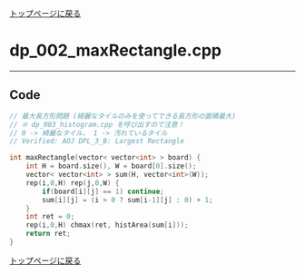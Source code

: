 [トップページに戻る](../index.html)

# dp\_002\_maxRectangle.cpp
---

## Code

```cpp
// 最大長方形問題 (綺麗なタイルのみを使ってできる長方形の面積最大)
// ※ dp_003_histogram.cpp を呼び出すので注意！
// 0 -> 綺麗なタイル、 1 -> 汚れているタイル
// Verified: AOJ DPL_3_B: Largest Rectangle

int maxRectangle(vector< vector<int> > board) {
    int H = board.size(), W = board[0].size();
    vector< vector<int> > sum(H, vector<int>(W));
    rep(i,0,H) rep(j,0,W) {
        if(board[i][j] == 1) continue;
        sum[i][j] = (i > 0 ? sum[i-1][j] : 0) + 1;
    }
    int ret = 0;
    rep(i,0,H) chmax(ret, histArea(sum[i]));
    return ret;
}
```

[トップページに戻る](../index.html)
